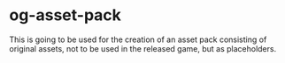 # og-asset-pack
This is going to be used for the creation of an asset pack consisting of original assets, not to be used in the released game, but as placeholders.
